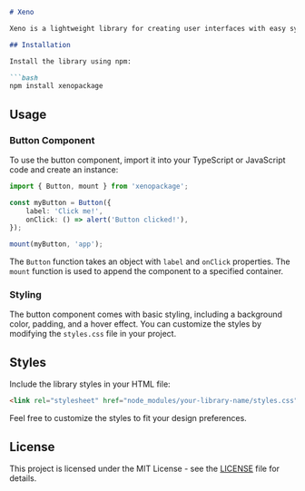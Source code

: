 ```markdown
# Xeno

Xeno is a lightweight library for creating user interfaces with easy syntax. It provides a simple button component with basic styling.

## Installation

Install the library using npm:

```bash
npm install xenopackage
```

## Usage

### Button Component

To use the button component, import it into your TypeScript or JavaScript code and create an instance:

```typescript
import { Button, mount } from 'xenopackage';

const myButton = Button({
    label: 'Click me!',
    onClick: () => alert('Button clicked!'),
});

mount(myButton, 'app');
```

The `Button` function takes an object with `label` and `onClick` properties. The `mount` function is used to append the component to a specified container.

### Styling

The button component comes with basic styling, including a background color, padding, and a hover effect. You can customize the styles by modifying the `styles.css` file in your project.

## Styles

Include the library styles in your HTML file:

```html
<link rel="stylesheet" href="node_modules/your-library-name/styles.css">
```

Feel free to customize the styles to fit your design preferences.

## License

This project is licensed under the MIT License - see the [LICENSE](LICENSE.MD) file for details.
```
